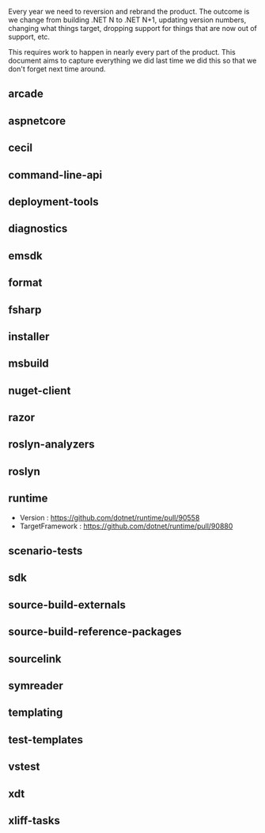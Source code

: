 Every year we need to reversion and rebrand the product.  The outcome is we change from building .NET N to .NET N+1, updating version numbers, changing what things target, dropping support for things that are now out of support, etc.

This requires work to happen in nearly every part of the product.  This document aims to capture everything we did last time we did this so that we don't forget next time around.

## arcade

## aspnetcore

## cecil

## command-line-api

## deployment-tools

## diagnostics

## emsdk

## format

## fsharp

## installer

## msbuild

## nuget-client

## razor

## roslyn-analyzers

## roslyn

## runtime

- Version : https://github.com/dotnet/runtime/pull/90558
- TargetFramework : https://github.com/dotnet/runtime/pull/90880

## scenario-tests

## sdk

## source-build-externals

## source-build-reference-packages

## sourcelink

## symreader

## templating

## test-templates

## vstest

## xdt

## xliff-tasks
